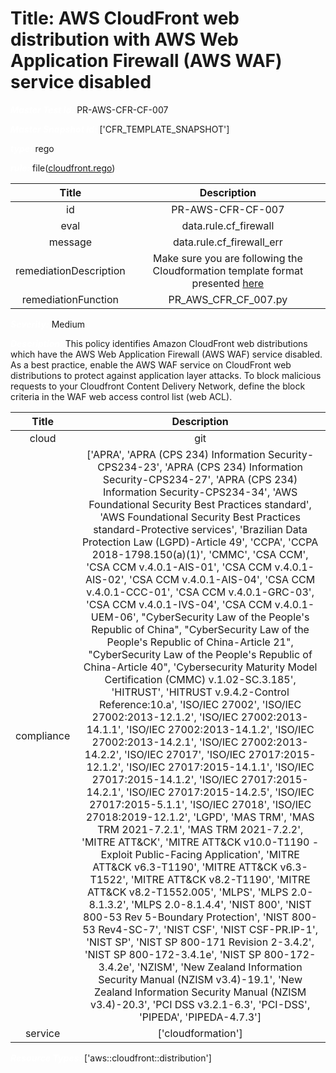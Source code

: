 



# Title: AWS CloudFront web distribution with AWS Web Application Firewall (AWS WAF) service disabled


***<font color="white">Master Test Id:</font>*** PR-AWS-CFR-CF-007

***<font color="white">Master Snapshot Id:</font>*** ['CFR_TEMPLATE_SNAPSHOT']

***<font color="white">type:</font>*** rego

***<font color="white">rule:</font>*** file([cloudfront.rego])  
  
  
  
  

|Title|Description|
| :---: | :---: |
|id|PR-AWS-CFR-CF-007|
|eval|data.rule.cf_firewall|
|message|data.rule.cf_firewall_err|
|remediationDescription|Make sure you are following the Cloudformation template format presented <a href='https://docs.aws.amazon.com/AWSCloudFormation/latest/UserGuide/aws-resource-cloudfront-distribution.html' target='_blank'>here</a>|
|remediationFunction|PR_AWS_CFR_CF_007.py|


***<font color="white">Severity:</font>*** Medium

***<font color="white">Description:</font>*** This policy identifies Amazon CloudFront web distributions which have the AWS Web Application Firewall (AWS WAF) service disabled. As a best practice, enable the AWS WAF service on CloudFront web distributions to protect against application layer attacks. To block malicious requests to your Cloudfront Content Delivery Network, define the block criteria in the WAF web access control list (web ACL).  
  
  

|Title|Description|
| :---: | :---: |
|cloud|git|
|compliance|['APRA', 'APRA (CPS 234) Information Security-CPS234-23', 'APRA (CPS 234) Information Security-CPS234-27', 'APRA (CPS 234) Information Security-CPS234-34', 'AWS Foundational Security Best Practices standard', 'AWS Foundational Security Best Practices standard-Protective services', 'Brazilian Data Protection Law (LGPD)-Article 49', 'CCPA', 'CCPA 2018-1798.150(a)(1)', 'CMMC', 'CSA CCM', 'CSA CCM v.4.0.1-AIS-01', 'CSA CCM v.4.0.1-AIS-02', 'CSA CCM v.4.0.1-AIS-04', 'CSA CCM v.4.0.1-CCC-01', 'CSA CCM v.4.0.1-GRC-03', 'CSA CCM v.4.0.1-IVS-04', 'CSA CCM v.4.0.1-UEM-06', "CyberSecurity Law of the People's Republic of China", "CyberSecurity Law of the People's Republic of China-Article 21", "CyberSecurity Law of the People's Republic of China-Article 40", 'Cybersecurity Maturity Model Certification (CMMC) v.1.02-SC.3.185', 'HITRUST', 'HITRUST v.9.4.2-Control Reference:10.a', 'ISO/IEC 27002', 'ISO/IEC 27002:2013-12.1.2', 'ISO/IEC 27002:2013-14.1.1', 'ISO/IEC 27002:2013-14.1.2', 'ISO/IEC 27002:2013-14.2.1', 'ISO/IEC 27002:2013-14.2.2', 'ISO/IEC 27017', 'ISO/IEC 27017:2015-12.1.2', 'ISO/IEC 27017:2015-14.1.1', 'ISO/IEC 27017:2015-14.1.2', 'ISO/IEC 27017:2015-14.2.1', 'ISO/IEC 27017:2015-14.2.5', 'ISO/IEC 27017:2015-5.1.1', 'ISO/IEC 27018', 'ISO/IEC 27018:2019-12.1.2', 'LGPD', 'MAS TRM', 'MAS TRM 2021-7.2.1', 'MAS TRM 2021-7.2.2', 'MITRE ATT&CK', 'MITRE ATT&CK v10.0-T1190 - Exploit Public-Facing Application', 'MITRE ATT&CK v6.3-T1190', 'MITRE ATT&CK v6.3-T1522', 'MITRE ATT&CK v8.2-T1190', 'MITRE ATT&CK v8.2-T1552.005', 'MLPS', 'MLPS 2.0-8.1.3.2', 'MLPS 2.0-8.1.4.4', 'NIST 800', 'NIST 800-53 Rev 5-Boundary Protection', 'NIST 800-53 Rev4-SC-7', 'NIST CSF', 'NIST CSF-PR.IP-1', 'NIST SP', 'NIST SP 800-171 Revision 2-3.4.2', 'NIST SP 800-172-3.4.1e', 'NIST SP 800-172-3.4.2e', 'NZISM', 'New Zealand Information Security Manual (NZISM v3.4)-19.1', 'New Zealand Information Security Manual (NZISM v3.4)-20.3', 'PCI DSS v3.2.1-6.3', 'PCI-DSS', 'PIPEDA', 'PIPEDA-4.7.3']|
|service|['cloudformation']|


***<font color="white">Resource Types:</font>*** ['aws::cloudfront::distribution']


[cloudfront.rego]: https://github.com/prancer-io/prancer-compliance-test/tree/master/aws/iac/cloudfront.rego
